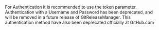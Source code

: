 For Authentication it is recommended to use the token parameter.
Authentication with a Username and Password has been deprecated, and
will be removed in a future release of GitReleaseManager.
This authentication method have also been deprecated officially at
GitHub.com
